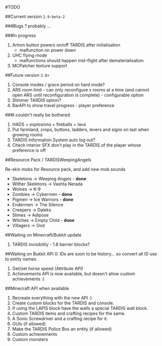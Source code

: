 #TODO

##Current version `2.9-beta-2`

###Bugs
? probably ...

###In progress
1. Artron button powers on/off TARDIS after initialisation
   * malfunction on power down
2. UHC flying mode
   * malfunctions should happen mid-flight after dematerialisation
3. MCPatcher texture support

##Future version `3.0+`
1. Console modes / grace period on hard mode?
2. ARS room limit - can only reconfigure x rooms at a time (and cannot open ARS until reconfiguration is complete) - configurable option
3. Slimmer TARDIS option?
4. BarAPI to show travel progress - player preference

###I couldn't really be bothered
1. HADS + explosions + fireballs + lava
2. Put farmland, crops, buttons, ladders, levers and signs on last when growing rooms
3. TARDIS Information System auto log out?
4. Check interior SFX don't play in the TARDIS of the player whose preference is off

##Resource Pack / TARDISWeepingAngels

Re-skin mobs for Resource pack, and add new mob sounds

* Skeletons -> Weeping Angels - __done__
* Wither Skeletons -> Vashta Nerada
* Wolves -> K-9
* Zombies -> Cybermen - __done__
* Pigmen -> Ice Warriors - __done__
* Endermen -> The Silence
* Creepers -> Daleks
* Slimes -> Adipose
* Witches -> Empty Child - __done__
* Villagers -> Ood

##Waiting on Minecraft/Bukkit update

1. TARDIS invisibility - 1.8 barrier blocks?

##Waiting on Bukkit API
0. IDs are soon to be history... so convert all ID use to entity names
1. Get/set horse speed (Attribute API)
2. Achievements API is now available, but doesn't allow custom achievements :(

##Minecraft API when available
1. Recreate everything with the new API :)
2. Create custom blocks for the TARDIS and console.
3. If using the LAPIS block have the walls a special TARDIS wall block.
4. Custom TARDIS items and crafting recipes for the same.
5. A Sonic Screwdriver and a crafting recipe for it.
6. GUIs (if allowed)
7. Make the TARDIS Police Box an entity (if allowed)
8. Custom achievements
9. Custom monsters
